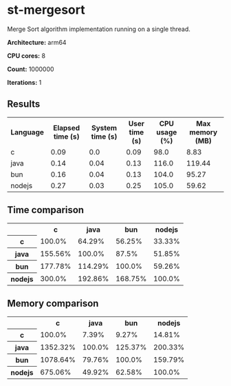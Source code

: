 # st-mergesort

Merge Sort algorithm implementation running on a single thread.

**Architecture:** arm64

**CPU cores:** 8

**Count:** 1000000

**Iterations:** 1

## Results

<table>
  <tr>
    <th>Language</th>
    <th>Elapsed time (s)</th>
    <th>System time (s)</th>
    <th>User time (s)</th>
    <th>CPU usage (%)</th>
    <th>Max memory (MB)</th>
  </tr>
  <tr>
    <td>c</td>
    <td>0.09</td>
    <td>0.0</td>
    <td>0.09</td>
    <td>98.0</td>
    <td>8.83</td>
  </tr>
  <tr>
    <td>java</td>
    <td>0.14</td>
    <td>0.04</td>
    <td>0.13</td>
    <td>116.0</td>
    <td>119.44</td>
  </tr>
  <tr>
    <td>bun</td>
    <td>0.16</td>
    <td>0.04</td>
    <td>0.13</td>
    <td>104.0</td>
    <td>95.27</td>
  </tr>
  <tr>
    <td>nodejs</td>
    <td>0.27</td>
    <td>0.03</td>
    <td>0.25</td>
    <td>105.0</td>
    <td>59.62</td>
  </tr>
</table>

## Time comparison

<table>
  <tr>
    <th></th>
    <th>c</th>
    <th>java</th>
    <th>bun</th>
    <th>nodejs</th>
  </tr>
  <tr>
    <th>c</th>
    <td>100.0%</td>
    <td>64.29%</td>
    <td>56.25%</td>
    <td>33.33%</td>
  </tr>
  <tr>
    <th>java</th>
    <td>155.56%</td>
    <td>100.0%</td>
    <td>87.5%</td>
    <td>51.85%</td>
  </tr>
  <tr>
    <th>bun</th>
    <td>177.78%</td>
    <td>114.29%</td>
    <td>100.0%</td>
    <td>59.26%</td>
  </tr>
  <tr>
    <th>nodejs</th>
    <td>300.0%</td>
    <td>192.86%</td>
    <td>168.75%</td>
    <td>100.0%</td>
  </tr>
</table>

## Memory comparison

<table>
  <tr>
    <th></th>
    <th>c</th>
    <th>java</th>
    <th>bun</th>
    <th>nodejs</th>
  </tr>
  <tr>
    <th>c</th>
    <td>100.0%</td>
    <td>7.39%</td>
    <td>9.27%</td>
    <td>14.81%</td>
  </tr>
  <tr>
    <th>java</th>
    <td>1352.32%</td>
    <td>100.0%</td>
    <td>125.37%</td>
    <td>200.33%</td>
  </tr>
  <tr>
    <th>bun</th>
    <td>1078.64%</td>
    <td>79.76%</td>
    <td>100.0%</td>
    <td>159.79%</td>
  </tr>
  <tr>
    <th>nodejs</th>
    <td>675.06%</td>
    <td>49.92%</td>
    <td>62.58%</td>
    <td>100.0%</td>
  </tr>
</table>
